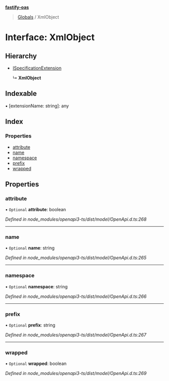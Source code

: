 **[fastify-oas](../README.md)**

> [Globals](../README.md) / XmlObject

# Interface: XmlObject

## Hierarchy

- [ISpecificationExtension](ispecificationextension.md)

  ↳ **XmlObject**

## Indexable

▪ [extensionName: string]: any

## Index

### Properties

- [attribute](xmlobject.md#attribute)
- [name](xmlobject.md#name)
- [namespace](xmlobject.md#namespace)
- [prefix](xmlobject.md#prefix)
- [wrapped](xmlobject.md#wrapped)

## Properties

### attribute

• `Optional` **attribute**: boolean

_Defined in node_modules/openapi3-ts/dist/model/OpenApi.d.ts:268_

---

### name

• `Optional` **name**: string

_Defined in node_modules/openapi3-ts/dist/model/OpenApi.d.ts:265_

---

### namespace

• `Optional` **namespace**: string

_Defined in node_modules/openapi3-ts/dist/model/OpenApi.d.ts:266_

---

### prefix

• `Optional` **prefix**: string

_Defined in node_modules/openapi3-ts/dist/model/OpenApi.d.ts:267_

---

### wrapped

• `Optional` **wrapped**: boolean

_Defined in node_modules/openapi3-ts/dist/model/OpenApi.d.ts:269_
